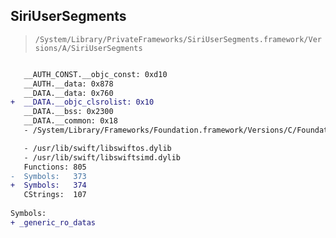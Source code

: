 ## SiriUserSegments

> `/System/Library/PrivateFrameworks/SiriUserSegments.framework/Versions/A/SiriUserSegments`

```diff

   __AUTH_CONST.__objc_const: 0xd10
   __AUTH.__data: 0x878
   __DATA.__data: 0x760
+  __DATA.__objc_clsrolist: 0x10
   __DATA.__bss: 0x2300
   __DATA.__common: 0x18
   - /System/Library/Frameworks/Foundation.framework/Versions/C/Foundation

   - /usr/lib/swift/libswiftos.dylib
   - /usr/lib/swift/libswiftsimd.dylib
   Functions: 805
-  Symbols:   373
+  Symbols:   374
   CStrings:  107
 
Symbols:
+ _generic_ro_datas

```
